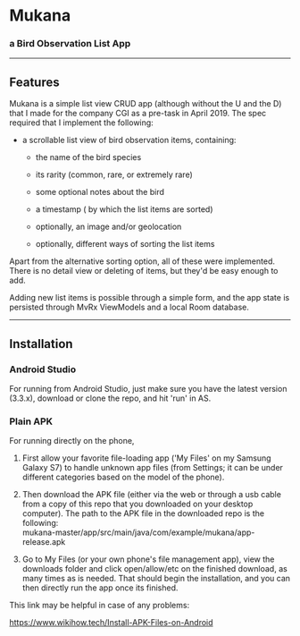 # Mukana
### a Bird Observation List App

---

## Features

Mukana is a simple list view CRUD app (although without the U and the D) that I made for the company CGI 
as a pre-task in April 2019. The spec required that I implement the following:

* a scrollable list view of bird observation items, containing:

  * the name of the bird species

  * its rarity (common, rare, or extremely rare)

  * some optional notes about the bird

  * a timestamp ( by which the list items are sorted)

  * optionally, an image and/or geolocation
  
  * optionally, different ways of sorting the list items

Apart from the alternative sorting option, all of these were implemented. There is no detail view or deleting of items, but they'd be easy enough to add.

Adding new list items is possible through a simple form, and the app state is persisted through MvRx ViewModels and a local Room database.

---

## Installation

### Android Studio

For running from Android Studio, just make sure you have the latest version (3.3.x), download or clone the repo, and hit 'run' in AS.

### Plain APK

For running directly on the phone, 

1. First allow your favorite file-loading app ('My Files' on my Samsung Galaxy S7) to handle unknown app files (from Settings; 
it can be under different categories based on the model of the phone).

2. Then download the APK file (either via the web or through a usb cable from a copy of this repo that you downloaded on your desktop computer).
The path to the APK file in the downloaded repo is the following:  
mukana-master/app/src/main/java/com/example/mukana/app-release.apk

3. Go to My Files (or your own phone's file management app), view the downloads folder and click open/allow/etc on the finished download, 
as many times as is needed. That should begin the installation, and you can then directly run the app once its finished.

This link may be helpful in case of any problems:

<https://www.wikihow.tech/Install-APK-Files-on-Android>
